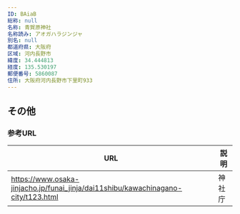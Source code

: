 ```yaml
---
ID: BAiaB
総称: null
名称: 青賀原神社
名称読み: アオガハラジンジャ
別名: null
都道府県: 大阪府
区域: 河内長野市
緯度: 34.444813
経度: 135.530197
郵便番号: 5860087
住所: 大阪府河内長野市下里町933
---
```


## その他

### 参考URL

| URL                                                                               | 説明   |
| --------------------------------------------------------------------------------- | ------ |
| https://www.osaka-jinjacho.jp/funai_jinja/dai11shibu/kawachinagano-city/t123.html | 神社庁 |
